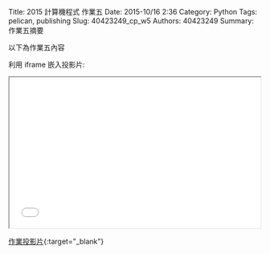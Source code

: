 Title: 2015 計算機程式 作業五
Date: 2015-10/16 2:36
Category: Python
Tags: pelican, publishing
Slug: 40423249_cp_w5
Authors: 40423249
Summary: 作業五摘要

以下為作業五內容

利用 iframe 嵌入投影片:

<iframe src="40423249_cp_w5_p.html" width="500" height="300"></iframe>

[作業投影片](40423249_cp_w5_p.html){:target="_blank"}